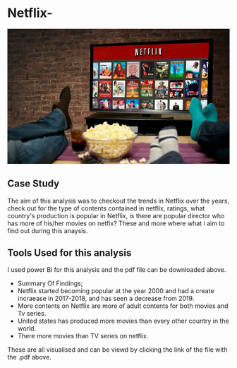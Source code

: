# Netflix-
![alt txt](https://github.com/Juliet-N/Netflix-/blob/main/netflix1.jpg)

## Case Study

The aim of this analysis was to checkout the trends in Netflix over the years, check out for the type of contents contained in netflix, ratings, what country's production is popular in Netflix, is there are popular director who has more of his/her movies on netfix? These and more where what i aim to find out during this anaysis.

## Tools Used for this analysis

I used power Bi for this analysis and the pdf file can be downloaded above.

- Summary Of Findings;
- Netflix started becoming popular at the year 2000 and had a create incraease in 2017-2018, and has seen a decrease from 2019.
- More contents on Netflix are more of adult contents for both movies and Tv series.
- United states has produced more movies than every other country in the world.
- There more movies than TV series on netflix.

These are all visualised and can be viewd by clicking the link of the file with the .pdf above.
